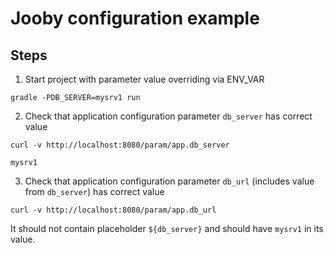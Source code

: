 # Jooby configuration example

## Steps

1) Start project with parameter value overriding via ENV_VAR

```shell
gradle -PDB_SERVER=mysrv1 run 
``` 

2) Check that application configuration parameter `db_server` has correct value

```shell
curl -v http://localhost:8080/param/app.db_server

mysrv1
```

3) Check that application configuration parameter `db_url` (includes value from `db_server`) has correct value
```shell
curl -v http://localhost:8080/param/app.db_url
```
It should not contain placeholder `${db_server}` and should have `mysrv1` in its value. 
